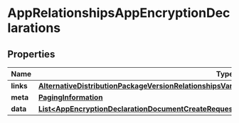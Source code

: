 

# AppRelationshipsAppEncryptionDeclarations


## Properties

| Name | Type | Description | Notes |
|------------ | ------------- | ------------- | -------------|
|**links** | [**AlternativeDistributionPackageVersionRelationshipsVariantsLinks**](AlternativeDistributionPackageVersionRelationshipsVariantsLinks.md) |  |  [optional] |
|**meta** | [**PagingInformation**](PagingInformation.md) |  |  [optional] |
|**data** | [**List&lt;AppEncryptionDeclarationDocumentCreateRequestDataRelationshipsAppEncryptionDeclarationData&gt;**](AppEncryptionDeclarationDocumentCreateRequestDataRelationshipsAppEncryptionDeclarationData.md) |  |  [optional] |



